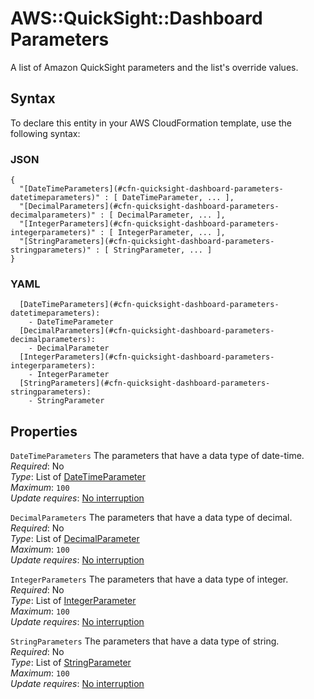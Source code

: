 # AWS::QuickSight::Dashboard Parameters<a name="aws-properties-quicksight-dashboard-parameters"></a>

A list of Amazon QuickSight parameters and the list's override values\.

## Syntax<a name="aws-properties-quicksight-dashboard-parameters-syntax"></a>

To declare this entity in your AWS CloudFormation template, use the following syntax:

### JSON<a name="aws-properties-quicksight-dashboard-parameters-syntax.json"></a>

```
{
  "[DateTimeParameters](#cfn-quicksight-dashboard-parameters-datetimeparameters)" : [ DateTimeParameter, ... ],
  "[DecimalParameters](#cfn-quicksight-dashboard-parameters-decimalparameters)" : [ DecimalParameter, ... ],
  "[IntegerParameters](#cfn-quicksight-dashboard-parameters-integerparameters)" : [ IntegerParameter, ... ],
  "[StringParameters](#cfn-quicksight-dashboard-parameters-stringparameters)" : [ StringParameter, ... ]
}
```

### YAML<a name="aws-properties-quicksight-dashboard-parameters-syntax.yaml"></a>

```
  [DateTimeParameters](#cfn-quicksight-dashboard-parameters-datetimeparameters): 
    - DateTimeParameter
  [DecimalParameters](#cfn-quicksight-dashboard-parameters-decimalparameters): 
    - DecimalParameter
  [IntegerParameters](#cfn-quicksight-dashboard-parameters-integerparameters): 
    - IntegerParameter
  [StringParameters](#cfn-quicksight-dashboard-parameters-stringparameters): 
    - StringParameter
```

## Properties<a name="aws-properties-quicksight-dashboard-parameters-properties"></a>

`DateTimeParameters`  <a name="cfn-quicksight-dashboard-parameters-datetimeparameters"></a>
The parameters that have a data type of date\-time\.  
*Required*: No  
*Type*: List of [DateTimeParameter](aws-properties-quicksight-dashboard-datetimeparameter.md)  
*Maximum*: `100`  
*Update requires*: [No interruption](https://docs.aws.amazon.com/AWSCloudFormation/latest/UserGuide/using-cfn-updating-stacks-update-behaviors.html#update-no-interrupt)

`DecimalParameters`  <a name="cfn-quicksight-dashboard-parameters-decimalparameters"></a>
The parameters that have a data type of decimal\.  
*Required*: No  
*Type*: List of [DecimalParameter](aws-properties-quicksight-dashboard-decimalparameter.md)  
*Maximum*: `100`  
*Update requires*: [No interruption](https://docs.aws.amazon.com/AWSCloudFormation/latest/UserGuide/using-cfn-updating-stacks-update-behaviors.html#update-no-interrupt)

`IntegerParameters`  <a name="cfn-quicksight-dashboard-parameters-integerparameters"></a>
The parameters that have a data type of integer\.  
*Required*: No  
*Type*: List of [IntegerParameter](aws-properties-quicksight-dashboard-integerparameter.md)  
*Maximum*: `100`  
*Update requires*: [No interruption](https://docs.aws.amazon.com/AWSCloudFormation/latest/UserGuide/using-cfn-updating-stacks-update-behaviors.html#update-no-interrupt)

`StringParameters`  <a name="cfn-quicksight-dashboard-parameters-stringparameters"></a>
The parameters that have a data type of string\.  
*Required*: No  
*Type*: List of [StringParameter](aws-properties-quicksight-dashboard-stringparameter.md)  
*Maximum*: `100`  
*Update requires*: [No interruption](https://docs.aws.amazon.com/AWSCloudFormation/latest/UserGuide/using-cfn-updating-stacks-update-behaviors.html#update-no-interrupt)